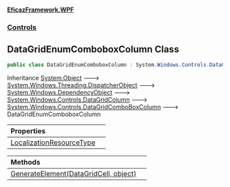 #### [EficazFramework.WPF](EficazFrameworkWPF.md 'EficazFramework WPF')
### [Controls](EficazFrameworkWPF.md#Controls 'Controls')

## DataGridEnumComboboxColumn Class

```csharp
public class DataGridEnumComboboxColumn : System.Windows.Controls.DataGridComboBoxColumn
```

Inheritance [System.Object](https://docs.microsoft.com/en-us/dotnet/api/System.Object 'System.Object') &#129106; [System.Windows.Threading.DispatcherObject](https://docs.microsoft.com/en-us/dotnet/api/System.Windows.Threading.DispatcherObject 'System.Windows.Threading.DispatcherObject') &#129106; [System.Windows.DependencyObject](https://docs.microsoft.com/en-us/dotnet/api/System.Windows.DependencyObject 'System.Windows.DependencyObject') &#129106; [System.Windows.Controls.DataGridColumn](https://docs.microsoft.com/en-us/dotnet/api/System.Windows.Controls.DataGridColumn 'System.Windows.Controls.DataGridColumn') &#129106; [System.Windows.Controls.DataGridComboBoxColumn](https://docs.microsoft.com/en-us/dotnet/api/System.Windows.Controls.DataGridComboBoxColumn 'System.Windows.Controls.DataGridComboBoxColumn') &#129106; DataGridEnumComboboxColumn

| Properties | |
| :--- | :--- |
| [LocalizationResourceType](Controls/DataGridEnumComboboxColumn/LocalizationResourceType.md 'Controls.DataGridEnumComboboxColumn.LocalizationResourceType') | |

| Methods | |
| :--- | :--- |
| [GenerateElement(DataGridCell, object)](Controls/DataGridEnumComboboxColumn/GenerateElement(DataGridCell,object).md 'Controls.DataGridEnumComboboxColumn.GenerateElement(System.Windows.Controls.DataGridCell, object)') | |
